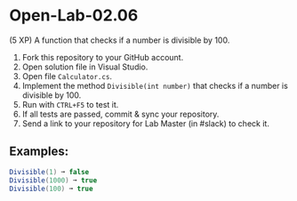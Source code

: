 # Open-Lab-02.06
(5 XP) A function that checks if a number is divisible by 100.

1. Fork this repository to your GitHub account.
2. Open solution file in Visual Studio.
3. Open file `Calculator.cs`.
4. Implement the method `Divisible(int number)` that checks if a number is divisible by 100.
5. Run with `CTRL+F5` to test it.
6. If all tests are passed, commit & sync your repository.
7. Send a link to your repository for Lab Master (in #slack) to check it.

## Examples: 
```C#
Divisible(1) ➞ false
Divisible(1000) ➞ true
Divisible(100) ➞ true
```
